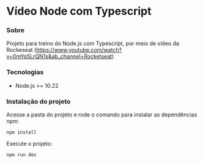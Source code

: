 # Vídeo Node com Typescript

### Sobre

Projeto para treino do Node.js com Typescript, por meio de vídeo da Rockeseat (https://www.youtube.com/watch?v=0mYq5LrQN1s&ab_channel=Rocketseat)

### Tecnologias

- Node.js >= 10.22

### Instalação do projeto

Acesse a pasta do projeto e rode o comando para instalar as dependências npm:

    npm install

Execute o projeto:

    npm run dev

